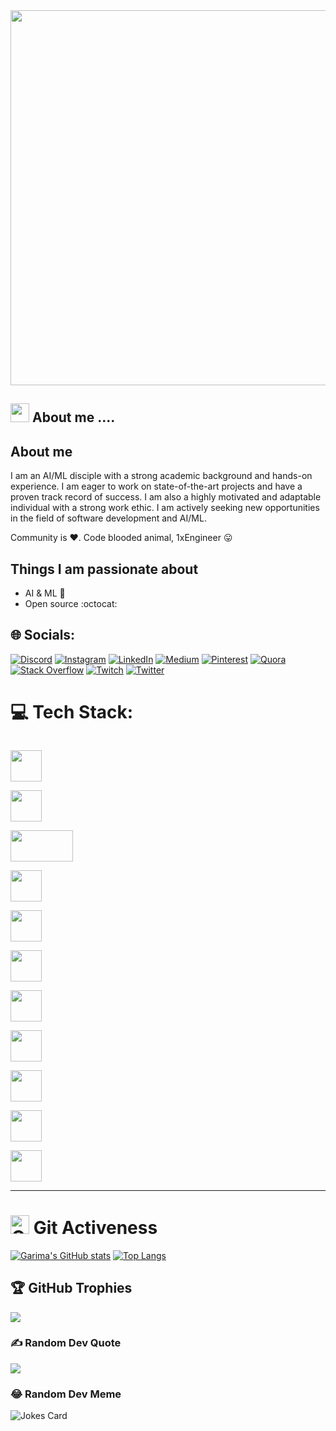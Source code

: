 <img src="https://github.com/AndroGari/AndroGari/blob/master/me.gif" width="600px">

## <img src="https://media.giphy.com/media/iY8CRBdQXODJSCERIr/giphy.gif" width="30px">&nbsp;About me ....

   
<!-- - I’m currently getting on pace in my **open-source** journey<br>
- I’m currently learning about **deep learning and NLP**<br> 
- I’m looking to collaborate with any **Open - Source data science / Machine Learning projects**<br> 
- Ask from me anything you want, If I am alive I will answer within seconds<br>
- Fun fact : *I try to learn something new and then sleep till it is stored in the brain*<br><br>
 -->
## About me
I am an AI/ML disciple with a strong academic background and hands-on experience. I am eager to work on state-of-the-art projects and have a proven track record of success. I am also a highly motivated and adaptable individual with a strong work ethic. I am actively seeking new opportunities in the field of software development and AI/ML.

Community is :heart:. Code blooded animal, 1xEngineer :stuck_out_tongue:

<!-- I'm Garima Saroj. An Android Engineer at [DeliveryHero](https://www.deliveryhero.com/) and also Co-organizer of [GDG MAD](https://gdgmad.com/) (Mumbai).  and :coffee: lover. 

I ocassionally blog and tweet about android. Also open sourced few android related stuff.   -->


## Things I am passionate about

- AI & ML :robot:
- Open source :octocat:
 
## 🌐 Socials:
[![Discord](https://img.shields.io/badge/Discord-%237289DA.svg?logo=discord&logoColor=white)](https://discord.gg/788366539488886784) [![Instagram](https://img.shields.io/badge/Instagram-%23E4405F.svg?logo=Instagram&logoColor=white)](https://instagram.com/https://www.instagram.com/andro_gari/) [![LinkedIn](https://img.shields.io/badge/LinkedIn-%230077B5.svg?logo=linkedin&logoColor=white)](https://linkedin.com/in/https://www.linkedin.com/in/garimasaroj) [![Medium](https://img.shields.io/badge/Medium-12100E?logo=medium&logoColor=white)](https://medium.com/@https://medium.com/@garimak9) [![Pinterest](https://img.shields.io/badge/Pinterest-%23E60023.svg?logo=Pinterest&logoColor=white)](https://pinterest.com/https://in.pinterest.com/garimak9/) [![Quora](https://img.shields.io/badge/Quora-%23B92B27.svg?logo=Quora&logoColor=white)](https://quora.com/profile/https://www.quora.com/profile/Garima-Saroj-7) [![Stack Overflow](https://img.shields.io/badge/-Stackoverflow-FE7A16?logo=stack-overflow&logoColor=white)](https://stackoverflow.com/users/garima-saroj) [![Twitch](https://img.shields.io/badge/Twitch-%239146FF.svg?logo=Twitch&logoColor=white)](https://twitch.tv/https://www.twitch.tv/settings/profile) [![Twitter](https://img.shields.io/badge/Twitter-%231DA1F2.svg?logo=Twitter&logoColor=white)](https://twitter.com/https://twitter.com/Andro_Gari) 

# 💻 Tech Stack:
  <code> <img height="50" src="https://www.vectorlogo.zone/logos/jupyter/jupyter-ar21.svg"> </code>
  <code> <img height="50" src="https://www.vectorlogo.zone/logos/w3_html5/w3_html5-ar21.svg"> </code>
  <code> <img height="50" src="https://matplotlib.org/2.2.5/_images/sphx_glr_logos2_001.png" width='100'> </code>
  <code> <img height="50" src="https://upload.wikimedia.org/wikipedia/commons/thumb/e/ed/Pandas_logo.svg/768px-Pandas_logo.svg.png"> </code>
  <code> <img height="50" src="https://www.vectorlogo.zone/logos/pocoo_flask/pocoo_flask-ar21.svg"> </code>
  <code> <img height="50" src="https://www.vectorlogo.zone/logos/numpy/numpy-ar21.svg"> </code>
  <code> <img height="50" src="https://raw.githubusercontent.com/valohai/ml-logos/master/scipy.svg"> </code>
  <code> <img height="50" src="https://www.vectorlogo.zone/logos/reactjs/reactjs-ar21.svg"> </code>
  <code> <img height="50" src="https://www.vectorlogo.zone/logos/javascript/javascript-ar21.svg"> </code>
  <code> <img height="50" src="https://seeklogo.com/images/S/scikit-learn-logo-8766D07E2E-seeklogo.com.png"> </code>
  <code> <img height="50" src="https://www.vectorlogo.zone/logos/tensorflow/tensorflow-ar21.svg"> </code>
  <hr>
  <p align="center">
   

#  <img src="https://media.giphy.com/media/W5eoZHPpUx9sapR0eu/giphy.gif" width="30px" alt="Git"/>&nbsp;Git Activeness
[![Garima's GitHub stats](https://github-readme-stats.vercel.app/api?username=AndroGari&theme=chartreuse-dark&show_icons=true)](https://github.com/AndroGari/github-readme-stats)
[![Top Langs](https://github-readme-stats.vercel.app/api/top-langs/?username=AndroGari&theme=chartreuse-dark&hide_progress=true&layout=donut)](https://github.com/AndroGari/github-readme-stats)
## 🏆 GitHub Trophies
![](https://github-profile-trophy.vercel.app/?username=AndroGari&theme=chartreuse-dark&no-frame=false&no-bg=true&margin-w=4)

### ✍️ Random Dev Quote
![](https://quotes-github-readme.vercel.app/api?type=horizontal&theme=chartreuse-dark)

### 😂 Random Dev Meme
![Jokes Card](https://readme-jokes.vercel.app/api?theme=chartreuse-dark)
